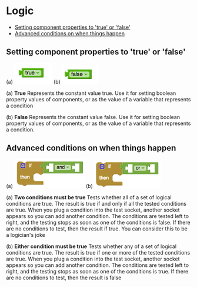 # Logic

* [Setting component properties to 'true' or 'false'](logic.md#setting-component-properties-to-true-or-false)
* [Advanced conditions on when things happen](logic.md#advanced-conditions-on-when-things-happen)

## Setting component properties to 'true' or 'false'

\(a\) ![](../../../.gitbook/assets/logic-blocks-1.png) \(b\) ![](../../../.gitbook/assets/logic-blocks-2.png)

\(a\) **True** Represents the constant value true. Use it for setting boolean property values of components, or as the value of a variable that represents a condition

\(b\) **False** Represents the constant value false. Use it for setting boolean property values of components, or as the value of a variable that represents a condition.

## Advanced conditions on when things happen

\(a\) ![](../../../.gitbook/assets/logic-blocks-3.png)\(b\) ![](../../../.gitbook/assets/logic-blocks-4.png)

\(a\) **Two conditions must be true** Tests whether all of a set of logical conditions are true. The result is true if and only if all the tested conditions are true. When you plug a condition into the test socket, another socket appears so you can add another condition. The conditions are tested left to right, and the testing stops as soon as one of the conditions is false. If there are no conditions to test, then the result if true. You can consider this to be a logician's joke

\(b\) **Either condition must be true** Tests whether any of a set of logical conditions are true. The result is true if one or more of the tested conditions are true. When you plug a condition into the test socket, another socket appears so you can add another condition. The conditions are tested left to right, and the testing stops as soon as one of the conditions is true. If there are no conditions to test, then the result is false

